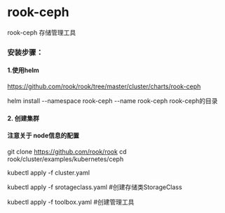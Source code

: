 # rook-ceph
rook-ceph 存储管理工具

### 安装步骤：

#### 1.使用helm
https://github.com/rook/rook/tree/master/cluster/charts/rook-ceph

helm install --namespace rook-ceph --name rook-ceph rook-ceph的目录

#### 2. 创建集群
#### 注意关于 node信息的配置
git clone https://github.com/rook/rook
cd rook/cluster/examples/kubernetes/ceph

kubectl apply -f cluster.yaml

kubectl apply -f srotageclass.yaml  #创建存储类StorageClass

kubectl apply -f toolbox.yaml  #创建管理工具

